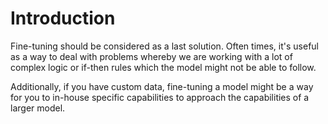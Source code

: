 
# Introduction

Fine-tuning should be considered as a last solution. Often times, it's useful as a way to deal with problems whereby we are working with a lot of complex logic or if-then rules which the model might not be able to follow.

Additionally, if you have custom data, fine-tuning a model might be a way for you to in-house specific capabilities to approach the capabilities of a larger model. 